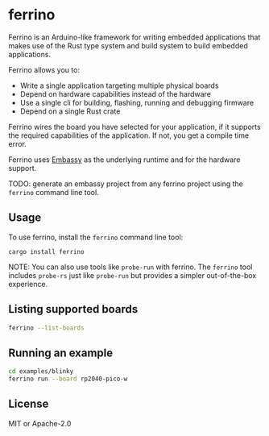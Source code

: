 # ferrino

Ferrino is an Arduino-like framework for writing embedded applications that makes use of the Rust
type system and build system to build embedded applications.

Ferrino allows you to:

* Write a single application targeting multiple physical boards
* Depend on hardware capabilities instead of the hardware
* Use a single cli for building, flashing, running and debugging firmware
* Depend on a single Rust crate

Ferrino wires the board you have selected for your application, if it supports the required
capabilities of the application. If not, you get a compile time error.

Ferrino uses [Embassy](https://embassy.dev) as the underlying runtime and for the hardware support.

TODO: generate an embassy project from any ferrino project using the `ferrino` command line tool.

## Usage

To use ferrino, install the `ferrino` command line tool:

```shell
cargo install ferrino
```

NOTE: You can also use tools like `probe-run` with ferrino. The `ferrino` tool includes `probe-rs` just like `probe-run` but provides a simpler out-of-the-box experience.

## Listing supported boards

```bash
ferrino --list-boards
```

## Running an example

```bash
cd examples/blinky
ferrino run --board rp2040-pico-w
```

## License

MIT or Apache-2.0
